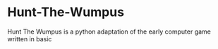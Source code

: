 # Hunt-The-Wumpus
Hunt The Wumpus is a python adaptation of the early computer game written in basic
